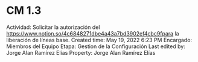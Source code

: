 # CM 1.3

Actividad: Solicitar la autorización del https://www.notion.so/4c6848271dbe4a43a7bd3902ef4cbc9fpara la liberación de líneas base.
Created time: May 19, 2022 6:23 PM
Encargado: Miembros del Equipo
Etapa: Gestion de la Configuración
Last edited by: Jorge Alan Ramírez Elías
Property: Jorge Alan Ramírez Elías